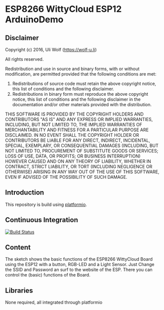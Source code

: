 # ESP8266 WittyCloud ESP12 ArduinoDemo
## Disclaimer
Copyright (c) 2016, Uli Wolf (https://wolf-u.li)

All rights reserved.

Redistribution and use in source and binary forms, with or without modification, are permitted provided that the following conditions are met:

1. Redistributions of source code must retain the above copyright notice, this list of conditions and the following disclaimer.
2. Redistributions in binary form must reproduce the above copyright notice, this list of conditions and the following disclaimer in the documentation and/or other materials provided with the distribution.

THIS SOFTWARE IS PROVIDED BY THE COPYRIGHT HOLDERS AND CONTRIBUTORS "AS IS" AND ANY EXPRESS OR IMPLIED WARRANTIES, INCLUDING, BUT NOT LIMITED TO, THE IMPLIED WARRANTIES OF MERCHANTABILITY AND FITNESS FOR A PARTICULAR PURPOSE ARE DISCLAIMED. IN NO EVENT SHALL THE COPYRIGHT HOLDER OR CONTRIBUTORS BE LIABLE FOR ANY DIRECT, INDIRECT, INCIDENTAL, SPECIAL, EXEMPLARY, OR CONSEQUENTIAL DAMAGES (INCLUDING, BUT NOT LIMITED TO, PROCUREMENT OF SUBSTITUTE GOODS OR SERVICES; LOSS OF USE, DATA, OR PROFITS; OR BUSINESS INTERRUPTION) HOWEVER CAUSED AND ON ANY THEORY OF LIABILITY, WHETHER IN CONTRACT, STRICT LIABILITY, OR TORT (INCLUDING NEGLIGENCE OR OTHERWISE) ARISING IN ANY WAY OUT OF THE USE OF THIS SOFTWARE, EVEN IF ADVISED OF THE POSSIBILITY OF SUCH DAMAGE.

## Introduction
This repository is build using [platformio](http://platformio.org/).

## Continuous Integration
[![Build Status](https://travis-ci.org/SirUli/ESP8266-WittyCloud-ESP12-ArduinoDemo.svg?branch=master)](https://travis-ci.org/SirUli/ESP8266-WittyCloud-ESP12-ArduinoDemo)

## Content
The sketch shows the basic functions of the ESP8266 WittyCloud Board using the ESP12 with a button, RGB-LED and a Light Sensor. Just Change the SSID and Password an surf to the website of the ESP. There you can control the (basic) functions of the Board.

## Libraries
None required, all integrated through platformio
